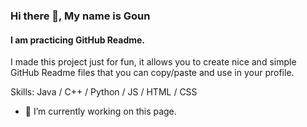 ### Hi there 👋, My name is Goun
#### I am practicing GitHub Readme.
I made this project just for fun, it allows you to create nice and simple GitHub Readme files that you can copy/paste and use in your profile.

Skills: Java / C++ / Python / JS / HTML / CSS

- 🔭 I’m currently working on this page. 

<!--
**GounKim/GounKim** is a ✨ _special_ ✨ repository because its `README.md` (this file) appears on your GitHub profile.

Here are some ideas to get you started:

- 🔭 I’m currently working on ...
- 🌱 I’m currently learning ...
- 👯 I’m looking to collaborate on ...
- 🤔 I’m looking for help with ...
- 💬 Ask me about ...
- 📫 How to reach me: ...
- 😄 Pronouns: ...
- ⚡ Fun fact: ...
-->
